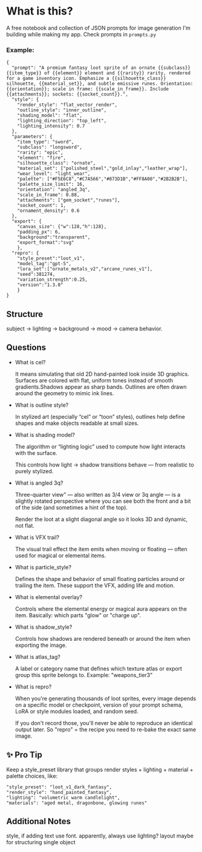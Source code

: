 # What is this?

A free notebook and collection of JSON prompts for image generation I'm building while making my app. Check prompts in `prompts.py`

### Example:

```
{
  "prompt": "A premium fantasy loot sprite of an ornate {{subclass}} {{item_type}} of {{element}} element and {{rarity}} rarity, rendered for a game inventory icon. Emphasize a {{silhouette_class}} silhouette, {{material_set}}, and subtle emissive runes. Orientation: {{orientation}}; scale in frame: {{scale_in_frame}}. Include {{attachments}}; sockets: {{socket_count}}.",
  "style": {
    "render_style": "flat_vector_render",
    "outline_style": "inner_outline",
    "shading_model": "flat",
    "lighting_direction": "top_left",
    "lighting_intensity": 0.7
  },
  "parameters": {
    "item_type": "sword",
    "subclass": "longsword",
    "rarity": "epic",
    "element": "fire",
    "silhouette_class": "ornate",
    "material_set": ["polished_steel","gold_inlay","leather_wrap"],
    "wear_level": "light_wear",
    "palette": ["#F5E6C8","#C7A566","#873D1B","#FF8A00","#2B2B2B"],
    "palette_size_limit": 16,
    "orientation": "angled_3q",
    "scale_in_frame": 0.88,
    "attachments": ["gem_socket","runes"],
    "socket_count": 1,
    "ornament_density": 0.6
  },
  "export": {
    "canvas_size": {"w":128,"h":128}, 
    "padding_px": 6,
    "background":"transparent",
    "export_format":"svg"
    },
  "repro": { 
    "style_preset":"loot_v1",
    "model_tag":"gpt-5",
    "lora_set":["ornate_metals_v2","arcane_runes_v1"],
    "seed":381274,
    "variation_strength":0.25,
    "version":"1.3.0" 
    }
}
```

## Structure
subject -> lighting -> background -> mood -> camera behavior.


## Questions
- What is cel?

    It means simulating that old 2D hand-painted look inside 3D graphics. Surfaces are colored with flat, uniform tones instead of smooth gradients.Shadows appear as sharp bands. Outlines are often drawn around the geometry to mimic ink lines.
- What is outline style?

    In stylized art (especially “cel” or “toon” styles), outlines help define shapes and make objects readable at small sizes.
- What is shading model?

    The algorithm or “lighting logic” used to compute how light interacts with the surface.

    This controls how light → shadow transitions behave — from realistic to purely stylized.

- What is angled 3q?

    Three-quarter view” — also written as 3/4 view or 3q angle — is a slightly rotated perspective where you can see both the front and a bit of the side (and sometimes a hint of the top).
    
    Render the loot at a slight diagonal angle so it looks 3D and dynamic, not flat.

- What is VFX trail?

    The visual trail effect the item emits when moving or floating — often used for magical or elemental items.

- What is particle_style?

    Defines the shape and behavior of small floating particles around or trailing the item.
    These support the VFX, adding life and motion.

- What is elemental overlay?

    Controls where the elemental energy or magical aura appears on the item.
    Basically: which parts "glow" or "charge up".

- What is shadow_style?

    Controls how shadows are rendered beneath or around the item when exporting the image.

- What is atlas_tag?

    A label or category name that defines which texture atlas or export group this sprite belongs to.
    Example: "weapons_tier3"

- What is repro?

    When you're generating thousands of loot sprites, every image depends on a specific model or checkpoint, version of your prompt schema, LoRA or style modules loaded, and random seed.

    If you don't record those, you'll never be able to reproduce an identical output later.
    So "repro" = the recipe you need to re-bake the exact same image.



## ✨ Pro Tip

Keep a style_preset library that groups render styles + lighting + material + palette choices, like:

```
"style_preset": "loot_v1_dark_fantasy",
"render_style": "hand_painted_fantasy",
"lighting": "volumetric warm candlelight",
"materials": "aged metal, dragonbone, glowing runes"
```


## Additional Notes
style, 
if adding text use font.
apparently, always use lighting?
layout maybe for structuring single object